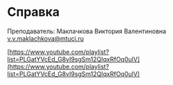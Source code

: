 Справка
========================

Преподаватель:
Маклачкова Виктория Валентиновна
v.v.maklachkova@mtuci.ru


[https://www.youtube.com/playlist?list=PLGatYVcEd_G8vI9sgSm12QIqxRfOq0ulV](https://www.youtube.com/playlist?list=PLGatYVcEd_G8vI9sgSm12QIqxRfOq0ulV)
